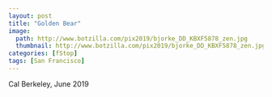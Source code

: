 ```yaml
---
layout: post
title: "Golden Bear"
image:
  path: http://www.botzilla.com/pix2019/bjorke_DD_KBXF5878_zen.jpg
  thumbnail: http://www.botzilla.com/pix2019/bjorke_DD_KBXF5878_zen.jpg
categories: [fStop]
tags: [San Francisco]
---
```


Cal Berkeley, June 2019

